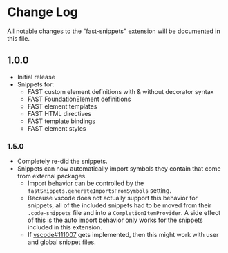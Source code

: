 # Change Log

All notable changes to the "fast-snippets" extension will be documented in this file.

## 1.0.0
* Initial release
* Snippets for:
	* FAST custom element definitions with & without decorator syntax
	* FAST FoundationElement definitions
	* FAST element templates
	* FAST HTML directives
	* FAST template bindings
	* FAST element styles

### 1.5.0
* Completely re-did the snippets.
* Snippets can now automatically import symbols they contain that come from external packages.
	* Import behavior can be controlled by the `fastSnippets.generateImportsFromSymbols` setting.
	* Because vscode does not actually support this behavior for snippets, all of the included
	snippets had to be moved from their `.code-snippets` file and into a `CompletionItemProvider`.
	A side effect of this is the auto import behavior only works for the snippets included in this
	extension.
	* If [vscode#111007](https://github.com/microsoft/vscode/issues/111007) gets implemented, then this might work with user and global snippet files.